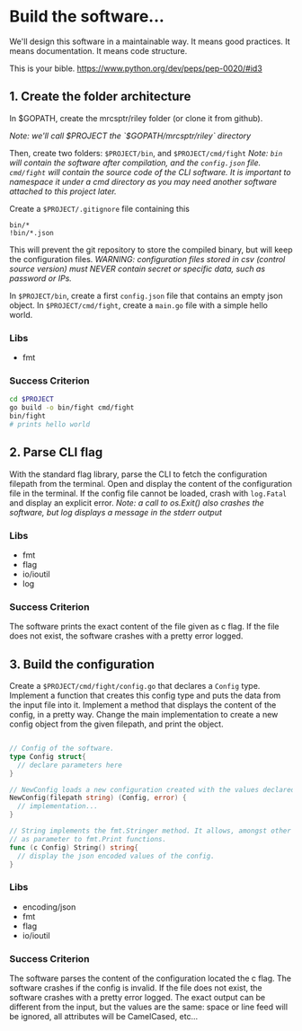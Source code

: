 # Build the software...

We'll design this software in a maintainable way. It means good practices. It means documentation.
It means code structure.

This is your bible.
https://www.python.org/dev/peps/pep-0020/#id3

## 1. Create the folder architecture

In $GOPATH, create  the mrcsptr/riley folder (or clone it from github).

_Note: we'll call $PROJECT the `$GOPATH/mrcsptr/riley` directory_

Then, create two folders: `$PROJECT/bin`, and `$PROJECT/cmd/fight`
_Note: `bin` will contain the software after compilation, and the `config.json` file. `cmd/fight` will contain the source code of the CLI software. It is important to namespace it under a cmd directory as you may need another software attached to this project later._

Create a `$PROJECT/.gitignore` file containing this
```
bin/*
!bin/*.json
```

This will prevent the git repository to store the compiled binary, but will keep the configuration files.
_WARNING: configuration files stored in csv (control source version) *must NEVER* contain secret or specific data, such as password or IPs._

In `$PROJECT/bin`, create a first `config.json` file that contains an empty json object.
In `$PROJECT/cmd/fight`, create a `main.go` file with a simple hello world.

### Libs
- fmt

### Success Criterion

```sh
cd $PROJECT
go build -o bin/fight cmd/fight
bin/fight
# prints hello world
```

## 2. Parse CLI flag

With the standard flag library, parse the CLI to fetch the configuration filepath from the terminal.
Open and display the content of the configuration file in the terminal.
If the config file cannot be loaded, crash with `log.Fatal` and display an explicit error.
_Note: a call to os.Exit() also crashes the software, but log displays a message in the stderr output_

### Libs
- fmt
- flag
- io/ioutil
- log

### Success Criterion

The software prints the exact content of the file given as c flag.
If the file does not exist, the software crashes with a pretty error logged.

## 3. Build the configuration

Create a `$PROJECT/cmd/fight/config.go` that declares a `Config` type.
Implement a function that creates this config type and puts the data from the input file into it.
Implement a method that displays the content of the config, in a pretty way.
Change the main implementation to create a new config object from the given filepath, and print the object.

```go

// Config of the software.
type Config struct{
  // declare parameters here
}

// NewConfig loads a new configuration created with the values declared in the json of the filepath.
NewConfig(filepath string) (Config, error) {
  // implementation...
}

// String implements the fmt.Stringer method. It allows, amongst other things, a pretty display of the receiver when passed
// as parameter to fmt.Print functions.
func (c Config) String() string{
  // display the json encoded values of the config.
}
```

### Libs
- encoding/json
- fmt
- flag
- io/ioutil

### Success Criterion

The software parses the content of the configuration located the c flag.
The software crashes if the config is invalid.
If the file does not exist, the software crashes with a pretty error logged.
The exact output can be different from the input, but the values are the same: space or line feed will be ignored, all attributes will be CamelCased, etc...
